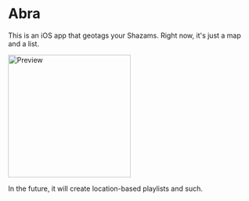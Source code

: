 # Abra

This is an iOS app that geotags your Shazams. Right now, it's just a map and a list.

<img src="https://i.imgur.com/rlySp2C.png" alt="Preview" width="250">

In the future, it will create location-based playlists and such.
